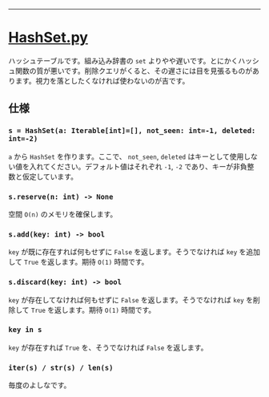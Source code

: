 ____

# [HashSet.py](https://github.com/titanium-22/Library_py/blob/main/DataStructures/Set/HashSet.py)

ハッシュテーブルです。組み込み辞書の `set` よりやや遅いです。とにかくハッシュ関数の質が悪いです。削除クエリがくると、その遅さには目を見張るものがあります。視力を落としたくなければ使わないのが吉です。

## 仕様

### `s = HashSet(a: Iterable[int]=[], not_seen: int=-1, deleted: int=-2)`
`a` から `HashSet` を作ります。ここで、 `not_seen`, `deleted` はキーとして使用しない値を入れてください。デフォルト値はそれぞれ `-1`, `-2` であり、キーが非負整数と仮定しています。

### `s.reserve(n: int) -> None`
空間 `O(n)` のメモリを確保します。

### `s.add(key: int) -> bool`
`key` が既に存在すれば何もせずに `False` を返します。そうでなければ `key` を追加して `True` を返します。期待 `O(1)` 時間です。

### `s.discard(key: int) -> bool`
`key` が存在してなければ何もせずに `False` を返します。そうでなければ `key` を削除して `True` を返します。期待 `O(1)` 時間です。

### `key in s`
`key` が存在すれば `True` を、そうでなければ `False` を返します。

### `iter(s) / str(s) / len(s)`
毎度のよしなです。
